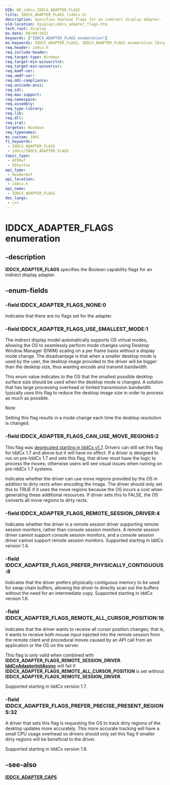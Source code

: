 ```yaml
---
UID: NE:iddcx.IDDCX_ADAPTER_FLAGS
title: IDDCX_ADAPTER_FLAGS (iddcx.h)
description: Specifies boolean flags for an indirect display adapter.
old-location: display\iddcx_adapter_flags.htm
tech.root: display
ms.date: 08/09/2022
keywords: ["IDDCX_ADAPTER_FLAGS enumeration"]
ms.keywords: IDDCX_ADAPTER_FLAGS, IDDCX_ADAPTER_FLAGS enumeration [Display Devices], IDDCX_ADAPTER_FLAGS_CAN_USE_MOVE_REGIONS, IDDCX_ADAPTER_FLAGS_NONE, IDDCX_ADAPTER_FLAGS_USE_SMALLEST_MODE, display.iddcx_adapter_flags, iddcx/IDDCX_ADAPTER_FLAGS, iddcx/IDDCX_ADAPTER_FLAGS_CAN_USE_MOVE_REGIONS, iddcx/IDDCX_ADAPTER_FLAGS_NONE, iddcx/IDDCX_ADAPTER_FLAGS_USE_SMALLEST_MODE
req.header: iddcx.h
req.include-header: 
req.target-type: Windows
req.target-min-winverclnt: 
req.target-min-winversvr: 
req.kmdf-ver: 
req.umdf-ver: 
req.ddi-compliance: 
req.unicode-ansi: 
req.idl: 
req.max-support: 
req.namespace: 
req.assembly: 
req.type-library: 
req.lib: 
req.dll: 
req.irql: 
targetos: Windows
req.typenames: 
ms.custom: 19H1
f1_keywords:
 - IDDCX_ADAPTER_FLAGS
 - iddcx/IDDCX_ADAPTER_FLAGS
topic_type:
 - APIRef
 - kbSyntax
api_type:
 - HeaderDef
api_location:
 - iddcx.h
api_name:
 - IDDCX_ADAPTER_FLAGS
dev_langs:
 - c++
---
```


# IDDCX_ADAPTER_FLAGS enumeration

## -description

**IDDCX_ADAPTER_FLAGS** specifies the Boolean capability flags for an indirect display adapter.

## -enum-fields

### -field IDDCX_ADAPTER_FLAGS_NONE:0

Indicates that there are no flags set for the adapter.

### -field IDDCX_ADAPTER_FLAGS_USE_SMALLEST_MODE:1

The indirect display model automatically supports OS virtual modes, allowing the OS to seamlessly perform mode changes using Desktop Window Manager (DWM) scaling on a per frame basis without a display mode change. The disadvantage is that when a smaller desktop mode is used by the user, the desktop image provided to the driver will be bigger than the desktop size, thus wasting encode and transmit bandwidth.

This enum value indicates to the OS that the smallest possible desktop surface size should be used when the desktop mode is changed. A solution that has large processing overhead or limited transmission bandwidth typically uses this flag to reduce the desktop image size in order to process as much as possible.

> [!NOTE]
> Setting this flag results in a mode change each time the desktop resolution is changed.

### -field IDDCX_ADAPTER_FLAGS_CAN_USE_MOVE_REGIONS:2

This flag was [deprecated starting in IddCx v1.7](/windows-hardware/drivers/display/iddcx1.7-updates). Drivers can still set this flag for IddCx 1.7 and above but it will have no effect. If a driver is designed to run on pre-IddCx 1.7 and sets this flag, that driver must have the logic to process the moves; otherwise users will see visual issues when running on pre-IddCx 1.7 systems.

Indicates whether the driver can use move regions provided by the OS in addition to dirty rects when encoding the image. The driver should only set this to TRUE if it uses the move regions because the OS incurs a cost when generating these additional resources. If driver sets this to FALSE, the OS converts all move regions to dirty rects.

### -field IDDCX_ADAPTER_FLAGS_REMOTE_SESSION_DRIVER:4

Indicates whether the driver is a remote session driver supporting remote session monitors, rather than console session monitors. A remote session driver cannot support console session monitors, and a console session driver cannot support remote session monitors. Supported starting in IddCx version 1.4.

### -field IDDCX_ADAPTER_FLAGS_PREFER_PHYSICALLY_CONTIGUOUS:8

Indicates that the driver prefers physically contiguous memory to be used for swap chain buffers, allowing the driver to directly scan out the buffers without the need for an intermediate copy. Supported starting in IddCx version 1.6.

### -field IDDCX_ADAPTER_FLAGS_REMOTE_ALL_CURSOR_POSITION:16

Indicates that the driver wants to receive all cursor position changes; that is, it wants to receive both mouse input injected into the remote session from the remote client and procedural moves caused by an API call from an application or the OS on the server.

This flag is only valid when combined with **IDDCX_ADAPTER_FLAGS_REMOTE_SESSION_DRIVER**. [**IddCxAdapterInitAsync**](nf-iddcx-iddcxadapterinitasync.md) will fail if **IDDCX_ADAPTER_FLAGS_REMOTE_ALL_CURSOR_POSITION** is set without **IDDCX_ADAPTER_FLAGS_REMOTE_SESSION_DRIVER**.

Supported starting in IddCx version 1.7.

### -field IDDCX_ADAPTER_FLAGS_PREFER_PRECISE_PRESENT_REGIONS:32

A driver that sets this flag is requesting the OS to track dirty regions of the desktop updates more accurately. This more accurate tracking will have a small CPU usage overhead so drivers should only set this flag if smaller dirty regions will be beneficial to the driver.

Supported starting in IddCx version 1.8.

## -see-also

[**IDDCX_ADAPTER_CAPS**](ns-iddcx-iddcx_adapter_caps.md)
